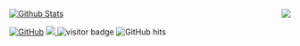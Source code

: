 [![Github Stats](https://github-readme-stats.vercel.app/api?username=t-k-)](https://github.com/t-k-/)
<img align="right" src="https://st2.depositphotos.com/1967477/8228/v/380/depositphotos_82289006-stock-illustration-cartoon-pirate-octopus.jpg">

[![GitHub](https://img.shields.io/github/followers/t-k-.svg?lable=GitHub&style=social)](https://github.com/t-k-/)
<a href="https://github.com/sponsors/t-k-" target="_blank">
<img src="https://img.shields.io/static/v1?label=Sponsor&message=%E2%9D%A4&logo=GitHub&link=%3Curl%3E&color=f88379">
</a>
<img src="https://visitor-badge.laobi.icu/badge?page_id=t-k-" alt="visitor badge"/>
<img alt="GitHub hits" src="https://img.shields.io/github/last-commit/t-k-/t-k-?label=profile%20updated&style=flat-square">
